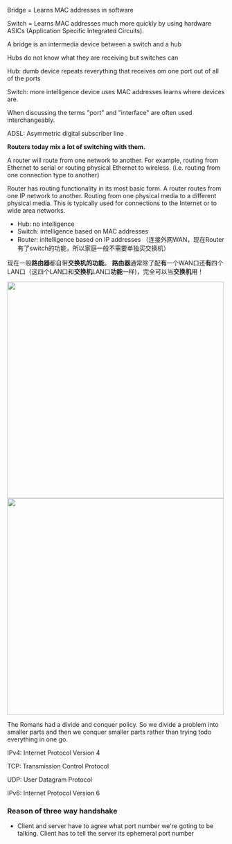 Bridge = Learns MAC addresses in software

Switch = Learns MAC addresses much more quickly by using hardware ASICs (Application Specific Integrated Circuits).



A bridge is an intermedia device between a switch and a hub



Hubs do not know what they are receiving but switches can 



Hub: dumb device repeats reverything that receives om one port out of all of the ports



Switch: more intelligence device uses MAC addresses learns where devices are.



When discussing the terms "port" and "interface" are often used interchangeably.



ADSL: Asymmetric digital subscriber line



**Routers today mix a lot of switching with them.**

A router will route from one network to another. For example, routing from Ethernet to serial or routing physical Ethernet to wireless. (i.e. routing from one connection type to another) 



Router has routing functionality in its most basic form. A router routes from one IP network to another. Routing from one physical media to a different physical media. This is typically used for connections to the Internet or to wide area networks.



- Hub: no intelligence
- Switch: intelligence based on MAC addresses
- Router: inltelligence based on IP addresses （连接外网WAN，现在Router有了switch的功能，所以家庭一般不需要单独买交换机）

现在一般**路由器**都自带**交换机的功能**。 **路由器**通常除了配**有**一个WAN口还**有**四个LAN口（这四个LAN口和**交换机**LAN口**功能**一样)，完全可以当**交换机**用！

<img src="https://s1.ax1x.com/2020/10/09/0DyfNF.png" width="500">

<img src="https://s1.ax1x.com/2020/10/09/0D6kE8.png" width="500">



The Romans had a divide and conquer policy. So we divide a problem into smaller parts and then we conquer smaller parts rather than trying todo everything in one go.



IPv4: Internet Protocol Version 4

TCP: Transmission Control Protocol

UDP: User Datagram Protocol

IPv6:  Internet Protocol Version 6



### Reason of three way handshake

- Client and server have to agree what port number we're goting to be talking. Client has to tell the server its ephemeral port number

  

